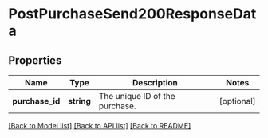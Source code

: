 # PostPurchaseSend200ResponseData

## Properties
Name | Type | Description | Notes
------------ | ------------- | ------------- | -------------
**purchase_id** | **string** | The unique ID of the purchase. | [optional] 

[[Back to Model list]](../../README.md#documentation-for-models) [[Back to API list]](../../README.md#documentation-for-api-endpoints) [[Back to README]](../../README.md)

